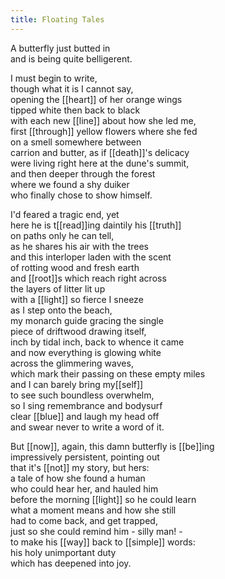 ```yaml
---
title: Floating Tales
---
```


A butterfly just butted in  
and is being quite belligerent.  
  
I must begin to write,  
though what it is I cannot say,  
opening the [[heart]] of her orange wings  
tipped white then back to black   
with each new [[line]] about how she led me,  
first [[through]] yellow flowers where she fed  
on a smell somewhere between  
carrion and butter, as if [[death]]'s delicacy  
were living right here at the dune's summit,  
and then deeper through the forest  
where we found a shy duiker  
who finally chose to show himself.  
  
I'd feared a tragic end, yet  
here he is t[[read]]ing daintily his [[truth]]  
on paths only he can tell,  
as he shares his air with the trees  
and this interloper laden with the scent  
of rotting wood and fresh earth  
and [[root]]s which reach right across  
the layers of litter lit up  
with a [[light]] so fierce I sneeze  
as I step onto the beach,  
my monarch guide gracing the single  
piece of driftwood drawing itself,  
inch by tidal inch, back to whence it came  
and now everything is glowing white  
across the glimmering waves,  
which mark their passing on these empty miles   
and I can barely bring my[[self]]   
to see such boundless overwhelm,  
so I sing remembrance and bodysurf  
clear [[blue]] and laugh my head off   
and swear never to write a word of it.  
  
But [[now]], again, this damn butterfly is [[be]]ing  
impressively persistent, pointing out  
that it's [[not]] my story, but hers:  
a tale of how she found a human   
who could hear her, and hauled him  
before the morning [[light]] so he could learn  
what a moment means and how she still  
had to come back, and get trapped,  
just so she could remind him - silly man! -  
to make his [[way]] back to [[simple]] words:   
his holy unimportant duty  
which has deepened into joy.  